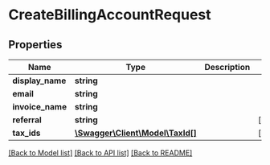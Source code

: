 # CreateBillingAccountRequest

## Properties
Name | Type | Description | Notes
------------ | ------------- | ------------- | -------------
**display_name** | **string** |  | 
**email** | **string** |  | 
**invoice_name** | **string** |  | 
**referral** | **string** |  | [optional] 
**tax_ids** | [**\Swagger\Client\Model\TaxId[]**](TaxId.md) |  | [optional] 

[[Back to Model list]](../../README.md#documentation-for-models) [[Back to API list]](../../README.md#documentation-for-api-endpoints) [[Back to README]](../../README.md)

